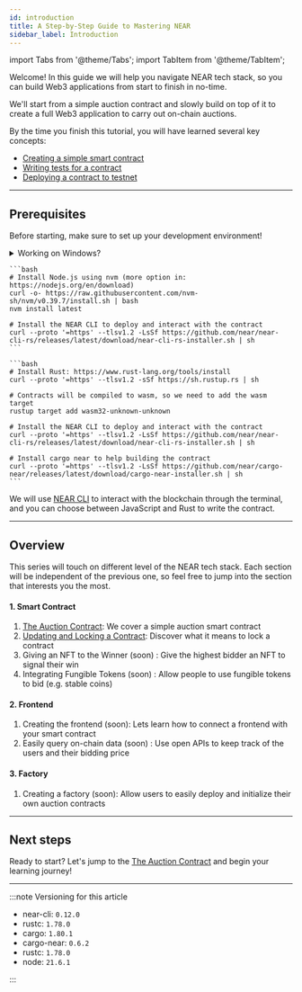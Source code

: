 ```yaml
---
id: introduction
title: A Step-by-Step Guide to Mastering NEAR
sidebar_label: Introduction
---
```


import Tabs from '@theme/Tabs';
import TabItem from '@theme/TabItem';

Welcome! In this guide we will help you navigate NEAR tech stack, so you can build Web3 applications from start to finish in no-time.

We'll start from a simple auction contract and slowly build on top of it to create a full Web3 application to carry out on-chain auctions.

By the time you finish this tutorial, you will have learned several key concepts:

- [Creating a simple smart contract](./1.1-basic.md)
- [Writing tests for a contract](./1.2-testing.md)
- [Deploying a contract to testnet](./1.3-deploy.md)

<!-- - [Locking a contract](./2-locking.md)
- [Making cross-contract calls](./3-nft.md#transferring-the-nft-to-the-winner)
- [Using Non-Fungible Tokens](./3-nft.md)
- [Using Fungible Tokens](./4-ft.md) 
- [Creating a frontend to interact with the contract](./5-frontend.md)
- [Using an indexing API to keep track of the contract's activity](./6-indexing.md)
- [Modifying a contract factory to deploy your own contracts](./7-factory.md) -->

---

## Prerequisites

Before starting, make sure to set up your development environment! 

<details>
<summary>Working on Windows?</summary>

  See our blog post [getting started on NEAR using Windows](/blog/getting-started-on-windows) for a step-by-step guide on how to setup WSL and your environment

</details>

<Tabs groupId="code-tabs">
  <TabItem value="js" label="🌐 JavaScript">

    ```bash
    # Install Node.js using nvm (more option in: https://nodejs.org/en/download)
    curl -o- https://raw.githubusercontent.com/nvm-sh/nvm/v0.39.7/install.sh | bash
    nvm install latest

    # Install the NEAR CLI to deploy and interact with the contract
    curl --proto '=https' --tlsv1.2 -LsSf https://github.com/near/near-cli-rs/releases/latest/download/near-cli-rs-installer.sh | sh
    ```

  </TabItem>

  <TabItem value="rust" label="🦀 Rust">

    ```bash
    # Install Rust: https://www.rust-lang.org/tools/install
    curl --proto '=https' --tlsv1.2 -sSf https://sh.rustup.rs | sh

    # Contracts will be compiled to wasm, so we need to add the wasm target
    rustup target add wasm32-unknown-unknown

    # Install the NEAR CLI to deploy and interact with the contract
    curl --proto '=https' --tlsv1.2 -LsSf https://github.com/near/near-cli-rs/releases/latest/download/near-cli-rs-installer.sh | sh

    # Install cargo near to help building the contract
    curl --proto '=https' --tlsv1.2 -LsSf https://github.com/near/cargo-near/releases/latest/download/cargo-near-installer.sh | sh
    ```

  </TabItem>

</Tabs>

We will use [NEAR CLI](../../4.tools/cli.md) to interact with the blockchain through the terminal, and you can choose between JavaScript and Rust to write the contract.

---

## Overview

This series will touch on different level of the NEAR tech stack. Each section will be independent of the previous one, so feel free to jump into the section that interests you the most.

#### 1. Smart Contract
1. [The Auction Contract](./1-basic.md): We cover a simple auction smart contract                      
2. [Updating and Locking a Contract](./2-locking.md): Discover what it means to lock a contract                     
3. Giving an NFT to the Winner (soon) : Give the highest bidder an NFT to signal their win            
4. Integrating Fungible Tokens (soon) : Allow people to use fungible tokens to bid (e.g. stable coins)

#### 2. Frontend

1. Creating the frontend (soon): Lets learn how to connect a frontend with your smart contract
2. Easily query on-chain data (soon) : Use open APIs to keep track of the users and their bidding price

#### 3. Factory
1. Creating a factory (soon): Allow users to easily deploy and initialize their own auction contracts

---

## Next steps

Ready to start? Let's jump to the [The Auction Contract](./1-basic.md) and begin your learning journey!

---

:::note Versioning for this article

- near-cli: `0.12.0`
- rustc: `1.78.0`
- cargo: `1.80.1`
- cargo-near: `0.6.2`
- rustc: `1.78.0`
- node: `21.6.1`
        
:::